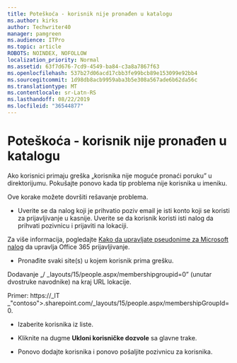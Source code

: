 ```yaml
---
title: Poteškoća - korisnik nije pronađen u katalogu
ms.author: kirks
author: Techwriter40
manager: pamgreen
ms.audience: ITPro
ms.topic: article
ROBOTS: NOINDEX, NOFOLLOW
localization_priority: Normal
ms.assetid: 63f7d676-7cd9-4549-ba84-c3a8a7867f63
ms.openlocfilehash: 537b27d06acd17cbb3fe99bcb89e153099e92bb4
ms.sourcegitcommit: 1d98db8acb9959aba3b5e308a567ade6b62da56c
ms.translationtype: MT
ms.contentlocale: sr-Latn-RS
ms.lasthandoff: 08/22/2019
ms.locfileid: "36544877"
---
```

# <a name="troubleshoot-issue---user-not-found-in-directory"></a>Poteškoća - korisnik nije pronađen u katalogu

Ako korisnici primaju greška „korisnika nije moguće pronaći poruku” u direktorijumu. Pokušajte ponovo kada tip problema nije korisnika u imeniku.

Ove korake možete dovršiti rešavanje problema.

- Uverite se da nalog koji je prihvatio poziv email je isti konto koji se koristi za prijavljivanje u kasnije. Uverite se da korisnik koristi isti nalog da prihvati pozivnicu i prijaviti na lokaciji. 

Za više informacija, pogledajte [Kako da upravljate pseudonime za Microsoft nalog</a> da upravlja Office 365 prijavljivanje](https://support.microsoft.com/help/12407/microsoft-account-how-to-manage-aliases). 

- Pronađite svaki site(s) u kojem korisnik prima grešku. 

Dodavanje „/ _layouts/15/people.aspx/membershipgroupid=0” (unutar dvostruke navodnike) na kraj URL lokacije. 

Primer: https://_lT _"contoso">.sharepoint.com/_layouts/15/people.aspx/membershipGroupId=0.

- Izaberite korisnika iz liste.

- Kliknite na dugme **Ukloni korisničke dozvole** sa glavne trake. 
-  Ponovo dodajte korisnika i ponovo pošaljite pozivnicu za korisnika.

